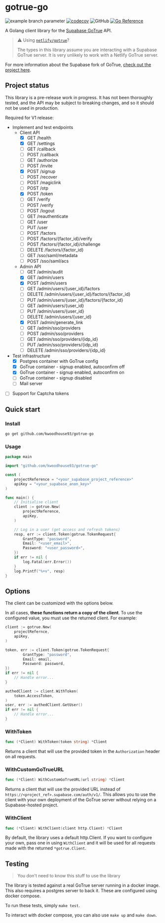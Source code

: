 # gotrue-go

![example branch parameter](https://github.com/kwoodhouse93/gotrue-go/actions/workflows/test.yaml/badge.svg?branch=main)
[![codecov](https://codecov.io/gh/kwoodhouse93/gotrue-go/branch/main/graph/badge.svg?token=JQQJKETMRX)](https://codecov.io/gh/kwoodhouse93/gotrue-go)
![GitHub](https://img.shields.io/github/license/kwoodhouse93/gotrue-go)
[![Go Reference](https://pkg.go.dev/badge/github.com/kwoodhouse93/gotrue-go.svg)](https://pkg.go.dev/github.com/kwoodhouse93/gotrue-go)


A Golang client library for the [Supabase GoTrue](https://github.com/supabase/gotrue) API.

> ⚠️ Using [`netlify/gotrue`](https://github.com/netlify/gotrue)?
>
> The types in this library assume you are interacting with a Supabase GoTrue server. It is very unlikely to work with a Netlify GoTrue server.

For more information about the Supabase fork of GoTrue, [check out the project here](https://github.com/supabase/gotrue).

## Project status

This library is a pre-release work in progress. It has not been thoroughly tested, and the API may be subject to breaking changes, and so it should not be used in production.

Required for V1 release:
- Implement and test endpoints
    - Client API
        - [X] GET /health
        - [X] GET /settings
        - [ ] GET /callback
        - [ ] POST /callback
        - [ ] GET /authorize
        - [ ] POST /invite
        - [X] POST /signup
        - [ ] POST /recover
        - [ ] POST /magiclink
        - [ ] POST /otp
        - [X] POST /token
        - [ ] GET /verify
        - [ ] POST /verify
        - [ ] POST /logout
        - [ ] GET /reauthenticate
        - [ ] GET /user
        - [ ] PUT /user
        - [ ] POST /factors
        - [ ] POST /factors/{factor_id}/verify
        - [ ] POST /factors/{factor_id}/challenge
        - [ ] DELETE /factors/{factor_id}
        - [ ] GET /sso/saml/metadata
        - [ ] POST /sso/saml/acs
    - Admin API
        - [ ] GET /admin/audit
        - [X] GET /admin/users
        - [X] POST /admin/users
        - [ ] GET /admin/users/{user_id}/factors
        - [ ] DELETE /admin/users/{user_id}/factors/{factor_id}
        - [ ] PUT /admin/users/{user_id}/factors/{factor_id}
        - [ ] GET /admin/users/{user_id}
        - [ ] PUT /admin/users/{user_id}
        - [ ] DELETE /admin/users/{user_id}
        - [X] POST /admin/generate_link
        - [ ] GET /admin/sso/providers
        - [ ] POST /admin/sso/providers
        - [ ] GET /admin/sso/providers/{idp_id}
        - [ ] PUT /admin/sso/providers/{idp_id}
        - [ ] DELETE /admin/sso/providers/{idp_id}
- Test infrastructure
    - [X] Postgres container with GoTrue config
    - [X] GoTrue container - signup enabled, autoconfirm off
    - [X] GoTrue container - signup enabled, autoconfirm on
    - [ ] GoTrue container - signup disabled
    - [ ] Mail server
- [ ] Support for Captcha tokens

## Quick start

### Install

```sh
go get github.com/kwoodhouse93/gotrue-go
```

### Usage
```go
package main

import "github.com/kwoodhouse93/gotrue-go"

const (
    projectReference = "<your_supabase_project_reference>"
    apiKey = "<your_supabase_anon_key>"
)

func main() {
    // Initialise client
    client := gotrue.New(
        projectReference,
        apiKey,
    )

    // Log in a user (get access and refresh tokens)
    resp, err := client.Token(gotrue.TokenRequest{
        GrantType: "password",
        Email: "<user_email>",
        Password: "<user_password>",
    })
    if err != nil {
        log.Fatal(err.Error())
    }
    log.Printf("%+v", resp)
}
```

## Options

The client can be customized with the options below.

In all cases, **these functions return a copy of the client**. To use the configured value, you must use the returned client. For example:

```go
client := gotrue.New(
    projectRefernce,
    apiKey,
)

token, err := client.Token(gotrue.TokenRequest{
        GrantType: "password",
        Email: email,
        Password: password,
})
if err != nil {
    // Handle error...
}

authedClient := client.WithToken(
    token.AccessToken,
)
user, err := authedClient.GetUser()
if err != nil {
    // Handle error...
}
```

### WithToken
```go
func (*Client) WithToken(token string) *Client
```

Returns a client that will use the provided token in the `Authorization` header on all requests.

### WithCustomGoTrueURL
```go
func (*Client) WithCustomGoTrueURL(url string) *Client
```

Returns a client that will use the provided URL instead of `https://<project_ref>.supabase.com/auth/v1/`. This allows you to use the client with your own deployment of the GoTrue server without relying on a Supabase-hosted project.

### WithClient
```go
func (*Client) WithClient(client http.Client) *Client
```

By default, the library uses a default http.Client. If you want to configure your own, pass one in using `WithClient` and it will be used for all requests made with the returned `*gotrue.Client`.

## Testing

> You don't need to know this stuff to use the library

The library is tested against a real GoTrue server running in a docker image. This also requires a postgres server to back it. These are configured using docker compose.

To run these tests, simply `make test`.

To interact with docker compose, you can also use `make up` and `make down`.
